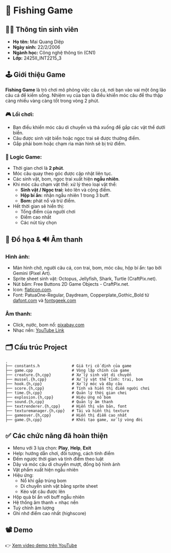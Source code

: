# 🎣 Fishing Game

## 🧑‍💻 Thông tin sinh viên

- **Họ tên:** Mai Quang Diệp  
- **Ngày sinh:** 22/2/2006  
- **Ngành học:** Công nghệ thông tin (CN1)  
- **Lớp:** 2425II_INT2215_3  

## 🕹️ Giới thiệu Game

**Fishing Game** là trò chơi mô phỏng việc câu cá, nơi bạn vào vai một ông lão câu cá để kiếm sống. Nhiệm vụ của bạn là điều khiển móc câu để thu thập càng nhiều vàng càng tốt trong vòng 2 phút.

### 🎮 Lối chơi:

- Bạn điều khiển móc câu di chuyển và thả xuống để gắp các vật thể dưới biển.
- Câu được sinh vật biển hoặc ngọc trai sẽ được thưởng điểm.
- Gắp phải bom hoặc chạm rìa màn hình sẽ bị trừ điểm.

### 🧠 Logic Game:

- Thời gian chơi là **2 phút**.
- Móc câu quay theo góc được cập nhật liên tục.
- Các sinh vật, bom, ngọc trai xuất hiện **ngẫu nhiên**.
- Khi móc câu chạm vật thể: xử lý theo loại vật thể:
  - **Sinh vật / Ngọc trai:** kéo lên và cộng điểm.
  - **Hộp bí ẩn:** nhận ngẫu nhiên 1 trong 3 buff.
  - **Bom:** phát nổ và trừ điểm.
- Hết thời gian sẽ hiển thị:
  - Tổng điểm của người chơi
  - Điểm cao nhất
  - Các nút tùy chọn

## 🎨 Đồ họa & 🔊 Âm thanh

### Hình ảnh:

- Màn hình chờ, người câu cá, con trai, bom, móc câu, hộp bí ẩn: tạo bởi Gemini (Pixel Art).
- Sprite sheet sinh vật: Octopus, Jellyfish, Shark, Turtle (CraftPix.net).
- Nút bấm: Free Buttons 2D Game Objects - CraftPix.net.
- Icon: [flaticon.com](https://www.flaticon.com).
- Font: PatuaOne-Regular, Daydream, Copperplate_Gothic_Bold từ [dafont.com](https://www.dafont.com) và [fontsgeek.com](https://fontsgeek.com/fonts/Copperplate-Gothic-Bold)

### Âm thanh:

- Click, nước, bom nổ: [pixabay.com](https://pixabay.com/sound-effects/search/bomb)
- Nhạc nền: [YouTube Link](https://www.youtube.com/watch?v=JgI6z6aQhEA)

## 🗂️ Cấu trúc Project

```
.
├── constants.h              # Giá trị cố định của game
├── game.cpp                 # Vòng lặp chính của game
├── creature.{h,cpp}         # Xử lý sinh vật di chuyển
├── mussel.{h,cpp}           # Xử lý vật thể tĩnh: trai, bom
├── hook.{h,cpp}             # Xử lý móc và dây câu
├── score.{h,cpp}            # Tính và hiển thị điểm người chơi
├── time.{h,cpp}             # Quản lý thời gian chơi
├── explosion.{h,cpp}        # Hiệu ứng nổ bom
├── sound.{h,cpp}            # Quản lý âm thanh
├── textrenderer.{h,cpp}     # Hiển thị văn bản, font
├── texturemanager.{h,cpp}   # Tải và hiển thị texture
├── gameover.{h,cpp}         # Hiển thị điểm cao nhất
├── game.{h,cpp}             # Khởi tạo game, xử lý vòng đời
```

## ✅ Các chức năng đã hoàn thiện

- Menu với 3 lựa chọn: **Play**, **Help**, **Exit**
- Help: hướng dẫn chơi, đối tượng, cách tính điểm
- Đếm ngược thời gian và tính điểm theo luật
- Dây và móc câu di chuyển mượt, đồng bộ hình ảnh
- Vật phẩm xuất hiện ngẫu nhiên
- Hiệu ứng:
  - Nổ khi gắp trúng bom
  - Di chuyển sinh vật bằng sprite sheet
  - Kéo vật câu được lên
- Hộp quà bí ẩn với buff ngẫu nhiên
- Hệ thống âm thanh + nhạc nền
- Tuỳ chỉnh âm lượng
- Ghi nhớ điểm cao nhất (highscore)

## 📽️ Demo

👉 [Xem video demo trên YouTube](https://youtu.be/x7KMJJ605kI)
